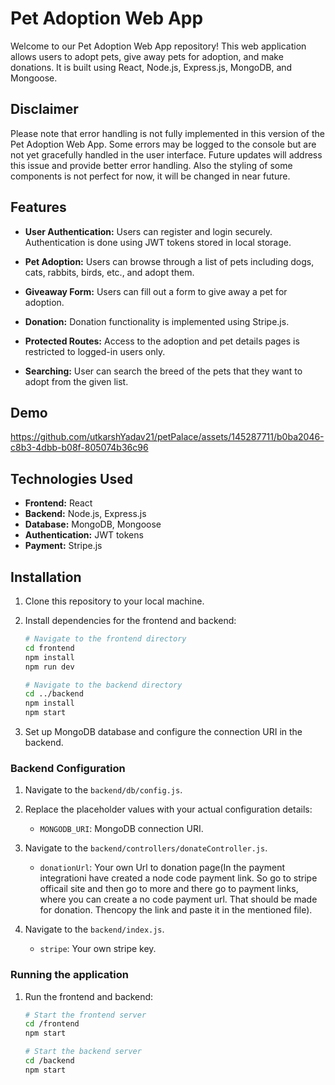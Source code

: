 # Pet Adoption Web App

Welcome to our Pet Adoption Web App repository! This web application allows users to adopt pets, give away pets for adoption, and make donations. It is built using React, Node.js, Express.js, MongoDB, and Mongoose.

## Disclaimer

Please note that error handling is not fully implemented in this version of the Pet Adoption Web App. Some errors may be logged to the console but are not yet gracefully handled in the user interface. Future updates will address this issue and provide better error handling. Also the styling of some components is not perfect for now, it will be changed in near future.

## Features

- **User Authentication:** Users can register and login securely. Authentication is done using JWT tokens stored in local storage.

- **Pet Adoption:** Users can browse through a list of pets including dogs, cats, rabbits, birds, etc., and adopt them.

- **Giveaway Form:** Users can fill out a form to give away a pet for adoption.

- **Donation:** Donation functionality is implemented using Stripe.js.

- **Protected Routes:** Access to the adoption and pet details pages is restricted to logged-in users only.

- **Searching:** User can search the breed of the pets that they want to adopt from the given list.

## Demo

https://github.com/utkarshYadav21/petPalace/assets/145287711/b0ba2046-c8b3-4dbb-b08f-805074b36c96

## Technologies Used

- **Frontend:** React
- **Backend:** Node.js, Express.js
- **Database:** MongoDB, Mongoose
- **Authentication:** JWT tokens
- **Payment:** Stripe.js

## Installation

1. Clone this repository to your local machine.

2. Install dependencies for the frontend and backend:

    ```bash
    # Navigate to the frontend directory
    cd frontend
    npm install
    npm run dev

    # Navigate to the backend directory
    cd ../backend
    npm install
    npm start
    ```

3. Set up MongoDB database and configure the connection URI in the backend.

### Backend Configuration

1. Navigate to the `backend/db/config.js`.

2. Replace the placeholder values with your actual configuration details:
    
    - `MONGODB_URI`: MongoDB connection URI.
  
3. Navigate to the `backend/controllers/donateController.js`.
    
    - `donationUrl`: Your own Url to donation page(In the payment integrationi have created a node code payment link. So go to stripe officail site and then go to more and there go to payment links, where you can create a no code payment url. That should be made for donation. Thencopy the link and paste it in the mentioned file).

4. Navigate to the `backend/index.js`.

    - `stripe`: Your own stripe key.

### Running the application

1. Run the frontend and backend:

    ```bash
    # Start the frontend server
    cd /frontend
    npm start

    # Start the backend server
    cd /backend
    npm start
    ```

